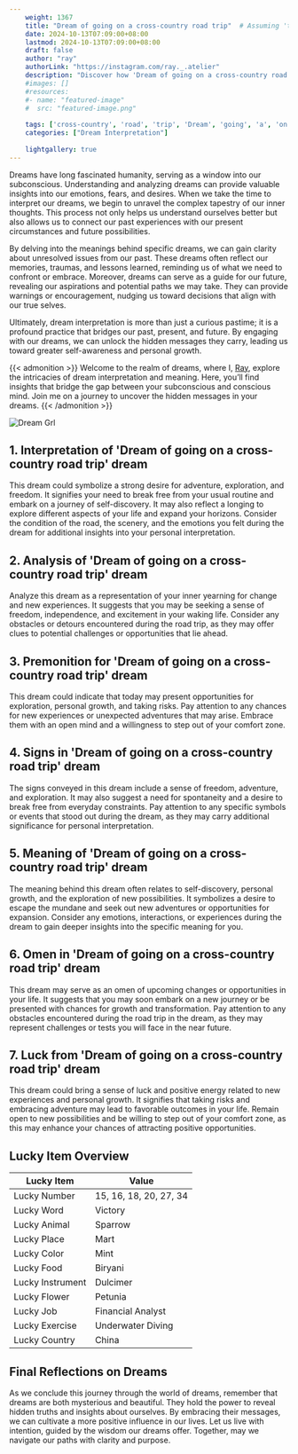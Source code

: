 ```yaml
---
    weight: 1367
    title: "Dream of going on a cross-country road trip"  # Assuming 'title' column exists
    date: 2024-10-13T07:09:00+08:00
    lastmod: 2024-10-13T07:09:00+08:00
    draft: false
    author: "ray"
    authorLink: "https://instagram.com/ray._.atelier"
    description: "Discover how 'Dream of going on a cross-country road trip' can interpret your future and uncover its significant meanings in your life."
    #images: []
    #resources:
    #- name: "featured-image"
    #  src: "featured-image.png"
    
    tags: ['cross-country', 'road', 'trip', 'Dream', 'going', 'a', 'on', 'of']
    categories: ["Dream Interpretation"]
    
    lightgallery: true
---
```

    
Dreams have long fascinated humanity, serving as a window into our subconscious. Understanding and analyzing dreams can provide valuable insights into our emotions, fears, and desires. When we take the time to interpret our dreams, we begin to unravel the complex tapestry of our inner thoughts. This process not only helps us understand ourselves better but also allows us to connect our past experiences with our present circumstances and future possibilities.

By delving into the meanings behind specific dreams, we can gain clarity about unresolved issues from our past. These dreams often reflect our memories, traumas, and lessons learned, reminding us of what we need to confront or embrace. Moreover, dreams can serve as a guide for our future, revealing our aspirations and potential paths we may take. They can provide warnings or encouragement, nudging us toward decisions that align with our true selves.

Ultimately, dream interpretation is more than just a curious pastime; it is a profound practice that bridges our past, present, and future. By engaging with our dreams, we can unlock the hidden messages they carry, leading us toward greater self-awareness and personal growth.

{{< admonition >}}
Welcome to the realm of dreams, where I, [Ray](https://instagram.com/ray._.atelier), explore the intricacies of dream interpretation and meaning. Here, you’ll find insights that bridge the gap between your subconscious and conscious mind. Join me on a journey to uncover the hidden messages in your dreams.
{{< /admonition >}}

![Dream Grl](https://cdn.pixabay.com/photo/2017/11/02/03/35/gothic-2910057_1280.jpg "Dream Grl")

## 1. Interpretation of 'Dream of going on a cross-country road trip' dream
 This dream could symbolize a strong desire for adventure, exploration, and freedom. It signifies your need to break free from your usual routine and embark on a journey of self-discovery. It may also reflect a longing to explore different aspects of your life and expand your horizons. Consider the condition of the road, the scenery, and the emotions you felt during the dream for additional insights into your personal interpretation.

## 2. Analysis of 'Dream of going on a cross-country road trip' dream
 Analyze this dream as a representation of your inner yearning for change and new experiences. It suggests that you may be seeking a sense of freedom, independence, and excitement in your waking life. Consider any obstacles or detours encountered during the road trip, as they may offer clues to potential challenges or opportunities that lie ahead.

## 3. Premonition for 'Dream of going on a cross-country road trip' dream
 This dream could indicate that today may present opportunities for exploration, personal growth, and taking risks. Pay attention to any chances for new experiences or unexpected adventures that may arise. Embrace them with an open mind and a willingness to step out of your comfort zone.

## 4. Signs in 'Dream of going on a cross-country road trip' dream
 The signs conveyed in this dream include a sense of freedom, adventure, and exploration. It may also suggest a need for spontaneity and a desire to break free from everyday constraints. Pay attention to any specific symbols or events that stood out during the dream, as they may carry additional significance for personal interpretation.

## 5. Meaning of 'Dream of going on a cross-country road trip' dream
 The meaning behind this dream often relates to self-discovery, personal growth, and the exploration of new possibilities. It symbolizes a desire to escape the mundane and seek out new adventures or opportunities for expansion. Consider any emotions, interactions, or experiences during the dream to gain deeper insights into the specific meaning for you.

## 6. Omen in 'Dream of going on a cross-country road trip' dream
 This dream may serve as an omen of upcoming changes or opportunities in your life. It suggests that you may soon embark on a new journey or be presented with chances for growth and transformation. Pay attention to any obstacles encountered during the road trip in the dream, as they may represent challenges or tests you will face in the near future.

## 7. Luck from 'Dream of going on a cross-country road trip' dream
 This dream could bring a sense of luck and positive energy related to new experiences and personal growth. It signifies that taking risks and embracing adventure may lead to favorable outcomes in your life. Remain open to new possibilities and be willing to step out of your comfort zone, as this may enhance your chances of attracting positive opportunities.

## Lucky Item Overview
| Lucky Item          | Value              |
|---------------|--------------------|
| Lucky Number        | 15, 16, 18, 20, 27, 34  |
| Lucky Word          | Victory |
| Lucky Animal        | Sparrow |
| Lucky Place         | Mart     |
| Lucky Color         | Mint     |
| Lucky Food          | Biryani      |
| Lucky Instrument    | Dulcimer |
| Lucky Flower        | Petunia    |
| Lucky Job           | Financial Analyst       |
| Lucky Exercise      | Underwater Diving  |
| Lucky Country       | China    |


##  Final Reflections on Dreams

As we conclude this journey through the world of dreams, remember that dreams are both mysterious and beautiful. They hold the power to reveal hidden truths and insights about ourselves. By embracing their messages, we can cultivate a more positive influence in our lives. Let us live with intention, guided by the wisdom our dreams offer. Together, may we navigate our paths with clarity and purpose.
